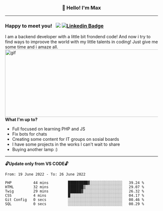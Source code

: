 ### <p align="center">👋 Hello! I'm Max</p>

--------

### Happy to meet you! &nbsp; ![](https://komarev.com/ghpvc/?username=romartiny) [![Linkedin Badge](https://img.shields.io/badge/-LinkedIn-0e76a8?style=flat-square&logo=Linkedin&logoColor=white)](https://www.linkedin.com/in/romartiny/)

I am a backend developer with a little bit frondend code! And now i try to find ways to improove the world with my little talents in coding! Just give me some time and i amaze all.
<img align="right" alt="gif" src="https://64.media.tumblr.com/e1c5da7500447ac51ab1661819d6f4b2/1a4296433cef4166-8b/s1280x1920/b8361cd88301da5372f86efff22d950c16dbed9b.gif" width="530" height="223" />

**What I'm up to?**

- Full focused on learning PHP and JS
- Fix bots for chats
- Creating some content for IT groups on sosial boards
- I have some projects in the works I can't wait to share
- Buying another lamp :) 

-------

**🔓Update only from VS CODE🔓**

<!--START_SECTION:waka-->

```text
From: 19 June 2022 - To: 26 June 2022

PHP          44 mins         █████████▓░░░░░░░░░░░░░░░   39.24 %
HTML         32 mins         ███████▒░░░░░░░░░░░░░░░░░   29.07 %
Twig         29 mins         ██████▓░░░░░░░░░░░░░░░░░░   26.32 %
CSS          4 mins          █░░░░░░░░░░░░░░░░░░░░░░░░   04.17 %
Git Config   0 secs          ░░░░░░░░░░░░░░░░░░░░░░░░░   00.46 %
SQL          0 secs          ░░░░░░░░░░░░░░░░░░░░░░░░░   00.29 %
```

<!--END_SECTION:waka-->
